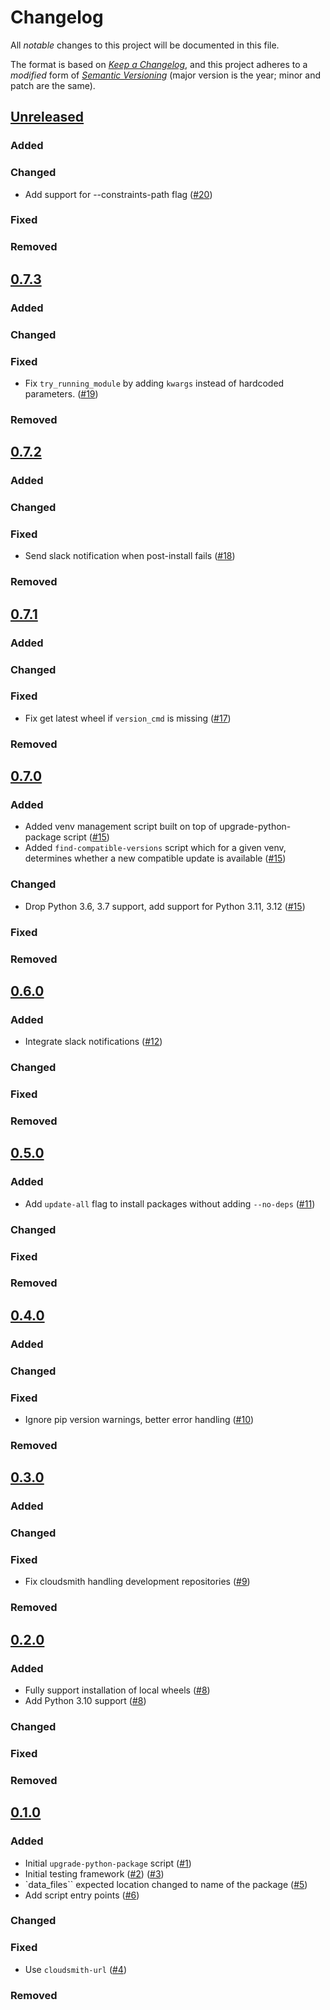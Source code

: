 # Changelog

All _notable_ changes to this project will be documented in this file.

The format is based on _[Keep a Changelog][keepachangelog]_,
and this project adheres to a _modified_ form of _[Semantic Versioning][semver]_
(major version is the year; minor and patch are the same).

## [Unreleased]

### Added

### Changed

- Add support for --constraints-path flag ([#20])

[#20]: https://github.com/openlawlibrary/upgrade-python-package/pull/20

### Fixed

### Removed

## [0.7.3]

### Added

### Changed

### Fixed

- Fix `try_running_module` by adding `kwargs` instead of hardcoded parameters. ([#19])

### Removed

[#19]: https://github.com/openlawlibrary/upgrade-python-package/pull/19

## [0.7.2]

### Added

### Changed

### Fixed

- Send slack notification when post-install fails ([#18])

[#18]: https://github.com/openlawlibrary/upgrade-python-package/pull/18

### Removed

## [0.7.1]

### Added

### Changed

### Fixed

- Fix get latest wheel if `version_cmd` is missing ([#17])

### Removed

[#17]: https://github.com/openlawlibrary/upgrade-python-package/pull/17

## [0.7.0]

### Added

- Added venv management script built on top of upgrade-python-package script ([#15])
- Added `find-compatible-versions` script which for a given venv, determines whether a new compatible update is available ([#15])

### Changed

- Drop Python 3.6, 3.7 support, add support for Python 3.11, 3.12 ([#15])

### Fixed

### Removed

[#15]: https://github.com/openlawlibrary/upgrade-python-package/pull/15

## [0.6.0]

### Added

- Integrate slack notifications ([#12])

### Changed

### Fixed

### Removed

[#12]: https://github.com/openlawlibrary/upgrade-python-package/pull/12

## [0.5.0]

### Added

- Add `update-all` flag to install packages without adding `--no-deps` ([#11])

### Changed

### Fixed

### Removed

[#11]: https://github.com/openlawlibrary/upgrade-python-package/pull/11

## [0.4.0]

### Added

### Changed

### Fixed

- Ignore pip version warnings, better error handling ([#10])

### Removed

[#10]: https://github.com/openlawlibrary/upgrade-python-package/pull/10

## [0.3.0]

### Added

### Changed

### Fixed

- Fix cloudsmith handling development repositories ([#9])

### Removed

[#9]: https://github.com/openlawlibrary/upgrade-python-package/pull/9

## [0.2.0]

### Added
- Fully support installation of local wheels ([#8])
- Add Python 3.10 support ([#8])

### Changed

### Fixed

### Removed

[#8]: https://github.com/openlawlibrary/upgrade-python-package/pull/8

## [0.1.0]

### Added

- Initial `upgrade-python-package` script ([#1])
- Initial testing framework ([#2]) ([#3])
- `data_files`` expected location changed to name of the package ([#5])
- Add script entry points ([#6])

### Changed

### Fixed

- Use `cloudsmith-url` ([#4])

### Removed

[#1]: https://github.com/openlawlibrary/upgrade-python-package/pull/1
[#2]: https://github.com/openlawlibrary/upgrade-python-package/pull/2
[#3]: https://github.com/openlawlibrary/upgrade-python-package/pull/3
[#4]: https://github.com/openlawlibrary/upgrade-python-package/pull/4
[#5]: https://github.com/openlawlibrary/upgrade-python-package/pull/5
[#6]: https://github.com/openlawlibrary/upgrade-python-package/pull/6

[Unreleased]:  https://github.com/openlawlibrary/upgrade-python-package/compare/0.7.3...HEAD
[0.7.3]: https://github.com/openlawlibrary/upgrade-python-package/compare/0.7.2...0.7.3
[0.7.2]: https://github.com/openlawlibrary/upgrade-python-package/compare/0.7.1...0.7.2
[0.7.1]: https://github.com/openlawlibrary/upgrade-python-package/compare/0.7.0...0.7.1
[0.7.0]: https://github.com/openlawlibrary/upgrade-python-package/compare/0.6.0...0.7.0
[0.6.0]: https://github.com/openlawlibrary/upgrade-python-package/compare/0.5.0...0.6.0
[0.5.0]: https://github.com/openlawlibrary/upgrade-python-package/compare/0.4.0...0.5.0
[0.4.0]: https://github.com/openlawlibrary/upgrade-python-package/compare/0.3.0...0.4.0
[0.3.0]: https://github.com/openlawlibrary/upgrade-python-package/compare/0.2.0...0.3.0
[0.2.0]: https://github.com/openlawlibrary/upgrade-python-package/compare/0.1.0...0.2.0
[0.1.0]: https://github.com/openlawlibrary/upgrade-python-package/compare/2f540d20eba15f0990770620c24904c613e1f1a8...0.1.0

[keepachangelog]: https://keepachangelog.com/en/1.0.0/
[semver]: https://semver.org/spec/v2.0.0.html